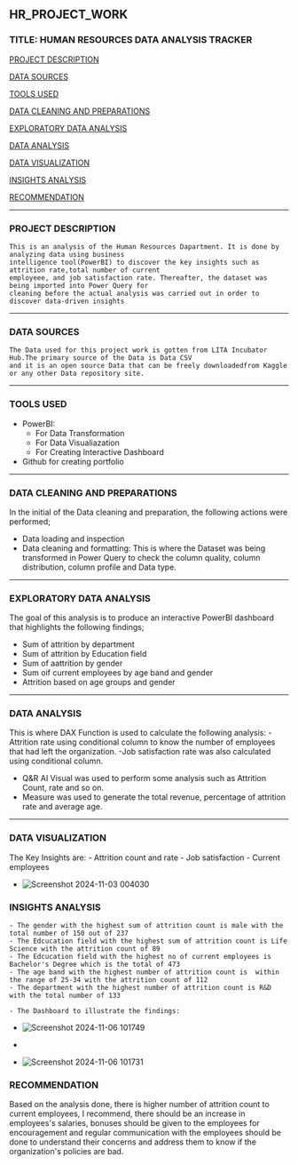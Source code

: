 ## HR_PROJECT_WORK

### TITLE: HUMAN RESOURCES DATA ANALYSIS TRACKER

[PROJECT DESCRIPTION](#project-description)

[DATA SOURCES](#data-sources)

[TOOLS USED](#tools-used)

[DATA CLEANING AND PREPARATIONS](#data-cleaning-and-preparation)

[EXPLORATORY DATA ANALYSIS](#exploratory-data-analysis)

[DATA ANALYSIS](#data-analysis)

[DATA VISUALIZATION](#data-visulization)

[INSIGHTS ANALYSIS](#insights-analysis)

[RECOMMENDATION](#recommendation)

---
### PROJECT DESCRIPTION
    This is an analysis of the Human Resources Dapartment. It is done by analyzing data using business 
    intelligence tool(PowerBI) to discover the key insights such as attrition rate,total number of current
    employeee, and job satisfaction rate. Thereafter, the dataset was being imported into Power Query for
    cleaning before the actual analysis was carried out in order to discover data-driven insights 
---
### DATA SOURCES
    The Data used for this project work is gotten from LITA Incubator Hub.The primary source of the Data is Data CSV 
    and it is an open source Data that can be freely downloadedfrom Kaggle or any other Data repository site.
---
### TOOLS USED
- PowerBI:
   - For Data Transformation
   - For Data Visualiazation
   - For Creating Interactive Dashboard
- Github for creating portfolio
 --- 
### DATA CLEANING AND PREPARATIONS
  In the initial of the Data cleaning and preparation, the following actions were performed;
   - Data loading and inspection
   - Data cleaning and formatting: This is where the Dataset was being transformed in Power Query to check the column quality,
     column distribution, column profile and Data type.
---
###  EXPLORATORY DATA ANALYSIS
 The goal of this analysis is to produce an interactive PowerBI dashboard that highlights the following findings; 
  - Sum of attrition by department
  - Sum of attrition by Education field
  - Sum of aattrition by gender
  - Sum oif current employees by age band and gender
  - Attrition based on age groups and gender
---
### DATA ANALYSIS
 This is where DAX Function is used to calculate the following analysis:
   -Attrition rate using conditional column to know the number of employees that had left the organization. 
   -Job satisfaction rate was also calculated using conditional column.
  - Q&R AI Visual was used to perform some analysis such as Attrition Count, rate and so on.
  - Measure was used to generate the total revenue, percentage of attrition rate and average age.
---
 ### DATA VISUALIZATION
   The Key Insights are:
    - Attrition count and rate
    - Job satisfaction
    - Current employees  

 - ![Screenshot 2024-11-03 004030](https://github.com/user-attachments/assets/da5fd706-9eae-4364-8194-334e4ac08175)

### INSIGHTS ANALYSIS
    - The gender with the highest sum of attrition count is male with the total number of 150 out of 237
    - The Edcucation field with the highest sum of attrition count is Life Science with the attrition count of 89 
    - The Edcucation field with the highest no of current employees is Bachelor's Degree which is the total of 473
    - The age band with the highest number of attrition count is  within the range of 25-34 with the attrition count of 112
    - The department with the highest number of attrition count is R&D with the total number of 133

    - The Dashboard to illustrate the findings:
    
-  ![Screenshot 2024-11-06 101749](https://github.com/user-attachments/assets/fe0f44bc-52f4-49b6-b632-ae4c50e0b430)
-  
  
-  ![Screenshot 2024-11-06 101731](https://github.com/user-attachments/assets/35924bd7-4581-43a3-a226-c61d94994a07)

### RECOMMENDATION
 Based on the analysis done, there is higher number of attrition count to current employees, I recommend, there should be an increase 
 in employees's salaries, bonuses should be given to the employees for encouragement and regular communication with the employees
 should be done to understand their concerns and address them to know if the organization's policies are bad.

